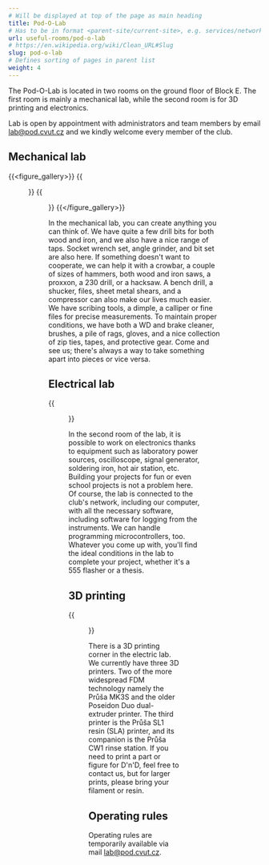 ```yaml
---
# Will be displayed at top of the page as main heading
title: Pod-O-Lab
# Has to be in format <parent-site/current-site>, e.g. services/network (notice missing slash at the beginning)
url: useful-rooms/pod-o-lab
# https://en.wikipedia.org/wiki/Clean_URL#Slug
slug: pod-o-lab
# Defines sorting of pages in parent list
weight: 4
---
```


The Pod-O-Lab is located in two rooms on the ground floor of Block E. The first room is mainly a mechanical lab, while the second room is for 3D printing and electronics.

Lab is open by appointment with administrators and team members by email [lab@pod.cvut.cz](mailto:lab@pod.cvut.cz) and we kindly welcome every member of the club.

## Mechanical lab

{{<figure_gallery>}}
    {{<figure src="images/useful-rooms/pod-o-lab/mechlab_1.jpg" alt="Mechanical lab">}}
    {{<figure src="images/useful-rooms/pod-o-lab/mechlab_2.jpg" alt="Mechanical lab">}}
{{</figure_gallery>}}

In the mechanical lab, you can create anything you can think of. We have quite a few drill bits for both wood and iron, and we also have a nice range of taps. Socket wrench set, angle grinder, and bit set are also here. If something doesn't want to cooperate, we can help it with a crowbar, a couple of sizes of hammers, both wood and iron saws, a proxxon, a 230 drill, or a hacksaw.
A bench drill, a shucker, files, sheet metal shears, and a compressor can also make our lives much easier. We have scribing tools, a dimple, a calliper or fine files for precise measurements. To maintain proper conditions, we have both a WD and brake cleaner, brushes, a pile of rags, gloves, and a nice collection of zip ties, tapes, and protective gear. Come and see us; there's always a way to take something apart into pieces or vice versa.

## Electrical lab

{{<figure src="images/useful-rooms/pod-o-lab/ellab.jpg" alt="Electrical lab" imgop="rt_fit">}}

In the second room of the lab, it is possible to work on electronics thanks to equipment such as laboratory power sources, oscilloscope, signal generator, soldering iron, hot air station, etc. Building your projects for fun or even school projects is not a problem here. Of course, the lab is connected to the club's network, including our computer, with all the necessary software, including software for logging from the instruments. We can handle programming microcontrollers, too. Whatever you come up with, you'll find the ideal conditions in the lab to complete your project, whether it's a 555 flasher or a thesis.

## 3D printing

{{<figure src="images/useful-rooms/pod-o-lab/3dprint.jpg" alt="3D printing" imgop="rt_fit">}}

There is a 3D printing corner in the electric lab. We currently have three 3D printers. Two of the more widespread FDM technology namely the Průša MK3S and the older Poseidon Duo dual-extruder printer. The third printer is the Průša SL1 resin (SLA) printer, and its companion is the Průša CW1 rinse station. If you need to print a part or figure for D'n'D, feel free to contact us, but for larger prints, please bring your filament or resin.

## Operating rules

Operating rules are temporarily available via mail [lab@pod.cvut.cz](mailto:lab@pod.cvut.cz).
